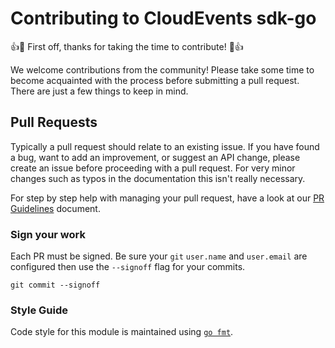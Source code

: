 # Contributing to CloudEvents sdk-go

:+1::tada: First off, thanks for taking the time to contribute! :tada::+1:

We welcome contributions from the community! Please take some time to become
acquainted with the process before submitting a pull request. There are just
a few things to keep in mind.

## Pull Requests

Typically a pull request should relate to an existing issue. If you have
found a bug, want to add an improvement, or suggest an API change, please
create an issue before proceeding with a pull request. For very minor changes
such as typos in the documentation this isn't really necessary.

For step by step help with managing your pull request, have a look at our
[PR Guidelines](pr_guidelines.md) document.

### Sign your work

Each PR must be signed. Be sure your `git` `user.name` and `user.email` are configured
then use the `--signoff` flag for your commits.

```console
git commit --signoff
```

### Style Guide

Code style for this module is maintained using [`go fmt`](https://golang.org/cmd/go/#hdr-Gofmt__reformat__package_sources).
